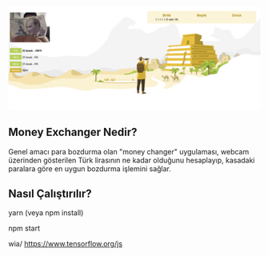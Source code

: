 ![](money.png)

## Money Exchanger Nedir?
Genel amacı para bozdurma olan "money changer" uygulaması, webcam üzerinden gösterilen Türk lirasının ne kadar olduğunu hesaplayıp, kasadaki paralara göre en uygun bozdurma işlemini sağlar.

## Nasıl Çalıştırılır?

yarn (veya npm install)

npm start


wia/ https://www.tensorflow.org/js
